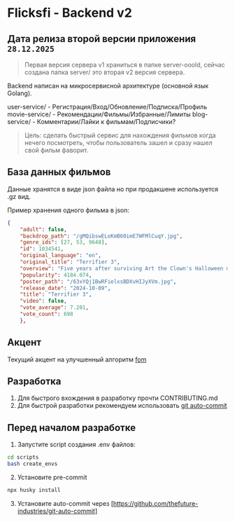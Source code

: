 # Flicksfi - Backend v2

## Дата релиза второй версии приложения `28.12.2025`

> Первая версия сервера v1 храниться в папке server-ooold, сейчас создана папка server/ это вторая v2 версия сервера.

Backend написан на микросервисной архитектуре (основной язык Golang).

user-service/ - Регистрация/Вход/Обновление/Подписка/Профиль
movie-service/ - Рекомендации/Фильмы/Избранные/Лимиты
blog-service/ - Комментарии/Лайки к фильмам/Подписчики?

> Цель: сделать быстрый сервис для нахождения фильмов когда нечего посмотреть, чтобы пользователь зашел и сразу нашел свой фильм фаворит.

## База данных фильмов

Данные хранятся в виде json файла но при продакшене используется .gz вид.

Пример хранения одного фильма в json:

```json
{
    "adult": false,
    "backdrop_path": "/gMQibswELoKmB60imE7WFMlCuqY.jpg",
    "genre_ids": [27, 53, 9648],
    "id": 1034541,
    "original_language": "en",
    "original_title": "Terrifier 3",
    "overview": "Five years after surviving Art the Clown's Halloween massacre, Sienna and Jonathan are still struggling to rebuild their shattered lives. As the holiday season approaches, they try to embrace the Christmas spirit and leave the horrors of the past behind. But just when they think they're safe, Art returns, determined to turn their holiday cheer into a new nightmare. The festive season quickly unravels as Art unleashes his twisted brand of terror, proving that no holiday is safe.",
    "popularity": 4184.074,
    "poster_path": "/63xYQj1BwRFielxsBDXvHIJyXVm.jpg",
    "release_date": "2024-10-09",
    "title": "Terrifier 3",
    "video": false,
    "vote_average": 7.201,
    "vote_count": 698
    },
```

## Акцент

Текущий акцент на улучшенный алгоритм [fom](https://github.com/thefuture-industries/flicksfi-backend/issues/188)

## Разработка

1. Для быстрого вхождения в разработку прочти CONTRIBUTING.md
2. Для быстрой разработки рекомендуем использовать [git auto-commit](https://github.com/thefuture-industries/git-auto-commit)

## Перед началом разработке

1. Запустите script создания .env файлов:

```bash
cd scripts
bash create_envs
```

2. Установите pre-commit

```bash
npx husky install
```

3. Установите auto-commit через [https://github.com/thefuture-industries/git-auto-commit]

